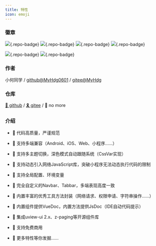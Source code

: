 ```yaml
---
title: 特性
icon: emoji
---
```


### 徽章

![](https://img.shields.io/github/stars/MyHdg0601/uniapp-vue2-hbx-starter?logo=GitHub&style=flat-square){.repo-badge}
![](https://img.shields.io/github/forks/MyHdg0601/uniapp-vue2-hbx-starter?logo=GitHub&style=flat-square){.repo-badge}
![](https://img.shields.io/github/watchers/MyHdg0601/uniapp-vue2-hbx-starter?logo=GitHub&style=flat-square){.repo-badge}
![](https://img.shields.io/github/license/MyHdg0601/uniapp-vue2-hbx-starter?style=flat-square){.repo-badge}

![](https://gitee.com/MyHdg/uniapp-vue2-hbx-starter/badge/star.svg?theme=dark){.repo-badge}
![](https://gitee.com/MyHdg/uniapp-vue2-hbx-starter/badge/fork.svg?theme=dark){.repo-badge}

### 作者

小何同学 / [github@MyHdg0601](https://github.com/MyHdg0601) / [gitee@MyHdg](https://gitee.com/MyHdg)

### 仓库

[🎈 github](https://github.com/MyHdg0601/uniapp-vue2-hbx-starter) / [🎗️ gitee](https://gitee.com/MyHdg/uniapp-vue2-hbx-starter) / 🎃 no more

### 介绍

- 🍔 代码高质量，严谨规范

- 🍚 支持多端兼容（Android、iOS、Web、小程序……）

- 🍖 支持多主题切换，深色模式自动跟随系统（CssVar实现）

- 🍜 支持动态引入网络JavaScript库，突破小程序无法动态执行代码的限制

- 🍙 支持全局配置、环境变量

- 🍟 完全自定义的Navbar、Tabbar，多端表现高度一致

- 🧀 内置丰富的优秀工具方法封装（网络请求、权限申请、字符串操作……）

- 🍳 内置组件提供VueDoc，内置方法提供JsDoc（IDE自动代码提示）

- 🍨 集成uview-ui 2.x、z-paging等开源组件库

- 🌭 支持免费商用

- 🥗 更多特性等你发掘……

<style lang="css" scoped>
.repo-badge {
  margin-right: 6px;
}
</style>
